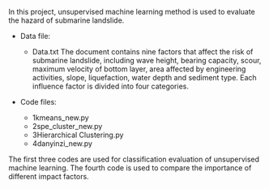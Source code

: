 In this project, unsupervised machine learning method is used to evaluate the hazard of submarine landslide. 

- Data file:
    - Data.txt
      The document contains nine factors that affect the risk of submarine landslide, including wave height, bearing capacity, scour, maximum velocity of bottom layer, area affected by engineering activities, slope, liquefaction, water depth and sediment type. Each influence factor is divided into four categories.

- Code files:
  - 1kmeans_new.py 
  - 2spe_cluster_new.py
  - 3Hierarchical Clustering.py
  - 4danyinzi_new.py

The first three codes are used for classification evaluation of unsupervised machine learning. The fourth code is used to compare the importance of different impact factors. 
